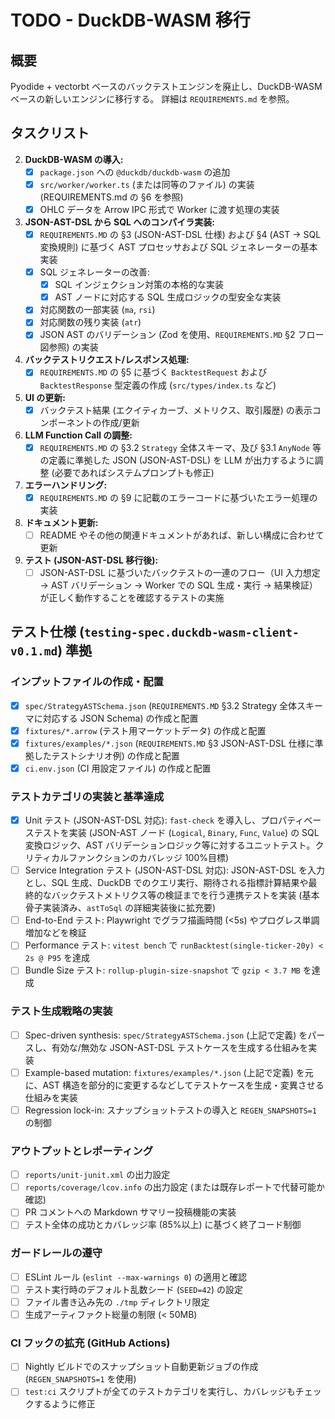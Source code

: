 # TODO - DuckDB-WASM 移行

## 概要

Pyodide + vectorbt ベースのバックテストエンジンを廃止し、DuckDB-WASM ベースの新しいエンジンに移行する。
詳細は `REQUIREMENTS.md` を参照。

## タスクリスト

2.  **DuckDB-WASM の導入:**
    - [x] `package.json` への `@duckdb/duckdb-wasm` の追加
    - [x] `src/worker/worker.ts` (または同等のファイル) の実装 (REQUIREMENTS.md の §6 を参照)
    - [x] OHLC データを Arrow IPC 形式で Worker に渡す処理の実装
3.  **JSON-AST-DSL から SQL へのコンパイラ実装:**
    - [x] `REQUIREMENTS.MD` の §3 (JSON-AST-DSL 仕様) および §4 (AST → SQL 変換規則) に基づく AST プロセッサおよび SQL ジェネレーターの基本実装
    - [x] SQL ジェネレーターの改善:
      - [x] SQL インジェクション対策の本格的な実装
      - [x] AST ノードに対応する SQL 生成ロジックの型安全な実装
    - [x] 対応関数の一部実装 (`ma`, `rsi`)
    - [x] 対応関数の残り実装 (`atr`)
    - [x] JSON AST のバリデーション (Zod を使用、`REQUIREMENTS.MD` §2 フロー図参照) の実装
4.  **バックテストリクエスト/レスポンス処理:**
    - [x] `REQUIREMENTS.MD` の §5 に基づく `BacktestRequest` および `BacktestResponse` 型定義の作成 (`src/types/index.ts` など)
5.  **UI の更新:**
    - [x] バックテスト結果 (エクイティカーブ、メトリクス、取引履歴) の表示コンポーネントの作成/更新
6.  **LLM Function Call の調整:**
    - [x] `REQUIREMENTS.MD` の §3.2 `Strategy` 全体スキーマ、及び §3.1 `AnyNode` 等の定義に準拠した JSON (JSON-AST-DSL) を LLM が出力するように調整 (必要であればシステムプロンプトも修正)
7.  **エラーハンドリング:**
    - [x] `REQUIREMENTS.MD` の §9 に記載のエラーコードに基づいたエラー処理の実装
8.  **ドキュメント更新:**
    - [ ] README やその他の関連ドキュメントがあれば、新しい構成に合わせて更新
9.  **テスト (JSON-AST-DSL 移行後):**
    - [ ] JSON-AST-DSL に基づいたバックテストの一連のフロー（UI 入力想定 → AST バリデーション → Worker での SQL 生成・実行 → 結果検証）が正しく動作することを確認するテストの実施

## テスト仕様 (`testing-spec.duckdb-wasm-client-v0.1.md`) 準拠

### インプットファイルの作成・配置

- [x] `spec/StrategyASTSchema.json` (`REQUIREMENTS.MD` §3.2 Strategy 全体スキーマに対応する JSON Schema) の作成と配置
- [x] `fixtures/*.arrow` (テスト用マーケットデータ) の作成と配置
- [x] `fixtures/examples/*.json` (`REQUIREMENTS.MD` §3 JSON-AST-DSL 仕様に準拠したテストシナリオ例) の作成と配置
- [x] `ci.env.json` (CI 用設定ファイル) の作成と配置

### テストカテゴリの実装と基準達成

- [x] Unit テスト (JSON-AST-DSL 対応): `fast-check` を導入し、プロパティベーステストを実装 (JSON-AST ノード (`Logical`, `Binary`, `Func`, `Value`) の SQL 変換ロジック、AST バリデーションロジック等に対するユニットテスト。クリティカルファンクションのカバレッジ 100%目標)
- [ ] Service Integration テスト (JSON-AST-DSL 対応): JSON-AST-DSL を入力とし、SQL 生成、DuckDB でのクエリ実行、期待される指標計算結果や最終的なバックテストメトリクス等の検証までを行う連携テストを実装 (基本骨子実装済み、`astToSql` の詳細実装後に拡充要)
- [ ] End-to-End テスト: Playwright でグラフ描画時間 (<5s) やプログレス単調増加などを検証
- [ ] Performance テスト: `vitest bench` で `runBacktest(single-ticker-20y) < 2s @ P95` を達成
- [ ] Bundle Size テスト: `rollup-plugin-size-snapshot` で `gzip < 3.7 MB` を達成

### テスト生成戦略の実装

- [ ] Spec-driven synthesis: `spec/StrategyASTSchema.json` (上記で定義) をパースし、有効な/無効な JSON-AST-DSL テストケースを生成する仕組みを実装
- [ ] Example-based mutation: `fixtures/examples/*.json` (上記で定義) を元に、AST 構造を部分的に変更するなどしてテストケースを生成・変異させる仕組みを実装
- [ ] Regression lock-in: スナップショットテストの導入と `REGEN_SNAPSHOTS=1` の制御

### アウトプットとレポーティング

- [ ] `reports/unit-junit.xml` の出力設定
- [ ] `reports/coverage/lcov.info` の出力設定 (または既存レポートで代替可能か確認)
- [ ] PR コメントへの Markdown サマリー投稿機能の実装
- [ ] テスト全体の成功とカバレッジ率 (85%以上) に基づく終了コード制御

### ガードレールの遵守

- [ ] ESLint ルール (`eslint --max-warnings 0`) の適用と確認
- [ ] テスト実行時のデフォルト乱数シード (`SEED=42`) の設定
- [ ] ファイル書き込み先の `./tmp` ディレクトリ限定
- [ ] 生成アーティファクト総量の制限 (< 50MB)

### CI フックの拡充 (GitHub Actions)

- [ ] Nightly ビルドでのスナップショット自動更新ジョブの作成 (`REGEN_SNAPSHOTS=1` を使用)
- [ ] `test:ci` スクリプトが全てのテストカテゴリを実行し、カバレッジもチェックするように修正
